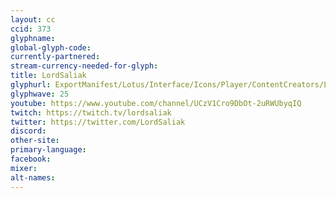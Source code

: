 ```yaml
---
layout: cc
ccid: 373
glyphname:
global-glyph-code:
currently-partnered:
stream-currency-needed-for-glyph:
title: LordSaliak
glyphurl: ExportManifest/Lotus/Interface/Icons/Player/ContentCreators/LordSaliak.png
glyphwave: 25
youtube: https://www.youtube.com/channel/UCzV1Cro9DbOt-2uRWUbyqIQ
twitch: https://twitch.tv/lordsaliak
twitter: https://twitter.com/LordSaliak
discord:
other-site:
primary-language:
facebook:
mixer:
alt-names:
---
```

